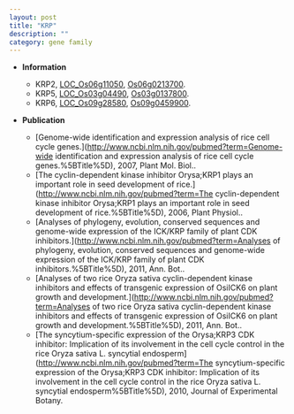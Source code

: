 ```yaml
---
layout: post
title: "KRP"
description: ""
category: gene family
---
```


* **Information**  
    + KRP2, [LOC_Os06g11050](http://rice.uga.edu/cgi-bin/ORF_infopage.cgi?orf=LOC_Os06g11050), [Os06g0213700](http://rapdb.dna.affrc.go.jp/viewer/gbrowse_details/irgsp1?name=Os06g0213700).
    + KRP5, [LOC_Os03g04490](http://rice.uga.edu/cgi-bin/ORF_infopage.cgi?orf=LOC_Os03g04490), [Os03g0137800](http://rapdb.dna.affrc.go.jp/viewer/gbrowse_details/irgsp1?name=Os03g0137800).
    + KRP6, [LOC_Os09g28580](http://rice.uga.edu/cgi-bin/ORF_infopage.cgi?orf=LOC_Os09g28580), [Os09g0459900](http://rapdb.dna.affrc.go.jp/viewer/gbrowse_details/irgsp1?name=Os09g0459900).

* **Publication**  
    + [Genome-wide identification and expression analysis of rice cell cycle genes.](http://www.ncbi.nlm.nih.gov/pubmed?term=Genome-wide identification and expression analysis of rice cell cycle genes.%5BTitle%5D), 2007, Plant Mol. Biol..
    + [The cyclin-dependent kinase inhibitor Orysa;KRP1 plays an important role in seed development of rice.](http://www.ncbi.nlm.nih.gov/pubmed?term=The cyclin-dependent kinase inhibitor Orysa;KRP1 plays an important role in seed development of rice.%5BTitle%5D), 2006, Plant Physiol..
    + [Analyses of phylogeny, evolution, conserved sequences and genome-wide expression of the ICK/KRP family of plant CDK inhibitors.](http://www.ncbi.nlm.nih.gov/pubmed?term=Analyses of phylogeny, evolution, conserved sequences and genome-wide expression of the ICK/KRP family of plant CDK inhibitors.%5BTitle%5D), 2011, Ann. Bot..
    + [Analyses of two rice Oryza sativa cyclin-dependent kinase inhibitors and effects of transgenic expression of OsiICK6 on plant growth and development.](http://www.ncbi.nlm.nih.gov/pubmed?term=Analyses of two rice Oryza sativa cyclin-dependent kinase inhibitors and effects of transgenic expression of OsiICK6 on plant growth and development.%5BTitle%5D), 2011, Ann. Bot..
    + [The syncytium-specific expression of the Orysa;KRP3 CDK inhibitor: Implication of its involvement in the cell cycle control in the rice Oryza sativa L. syncytial endosperm](http://www.ncbi.nlm.nih.gov/pubmed?term=The syncytium-specific expression of the Orysa;KRP3 CDK inhibitor: Implication of its involvement in the cell cycle control in the rice Oryza sativa L. syncytial endosperm%5BTitle%5D), 2010, Journal of Experimental Botany.


